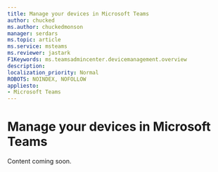 ```yaml
---
title: Manage your devices in Microsoft Teams
author: chucked
ms.author: chuckedmonson
manager: serdars
ms.topic: article
ms.service: msteams
ms.reviewer: jastark
F1Keywords: ms.teamsadmincenter.devicemanagement.overview
description: 
localization_priority: Normal
ROBOTS: NOINDEX, NOFOLLOW
appliesto: 
- Microsoft Teams
---
```


# Manage your devices in Microsoft Teams

Content coming soon.